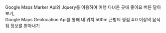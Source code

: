 Google Maps Marker Api와 Jquery를 이용하여 여행 다녀온 곳에 좋아요 버튼 달아보기,<br>
Google Maps Geolocation Api를 통해 내 위치 500m 근방의 평점 4.0 이상의 음식점 정보를 받아내기<br>
